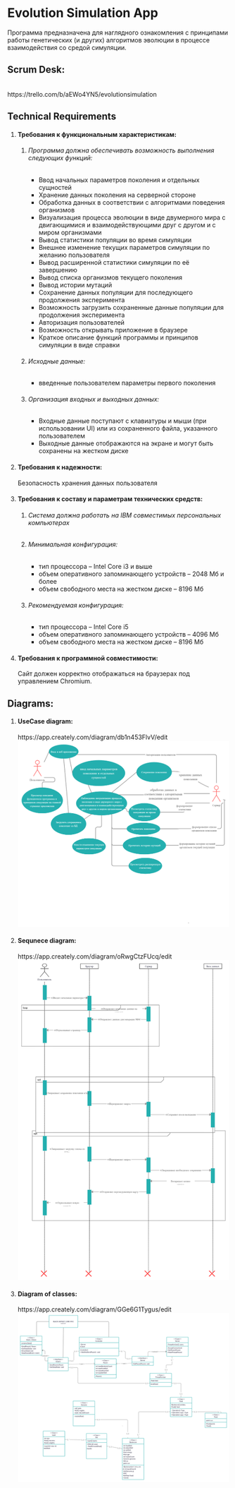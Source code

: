 <h1>Evolution Simulation App</h1>
Программа предназначена для наглядного ознакомления с принципами работы генетических (и других) алгоритмов эволюции в процессе взаимодействия со средой симуляции.<br>
<h2>Scrum Desk: </h2><br>
https://trello.com/b/aEWo4YN5/evolutionsimulation <br>

<h2>Technical Requirements </h2>
<ol>
  <li>
    <h4>Требования к функциональным характеристикам:</h4>
    <ol>
     <li>
       <h6>Программа должна обеспечивать возможность выполнения следующих функций:</h6>
       <ul>
         <li>Ввод начальных параметров поколения и отдельных сущностей</li>
         <li>Хранение данных поколения на серверной стороне</li>
         <li>Обработка данных в соответствии с алгоритмами поведения организмов</li>
         <li>Визуализация процесса эволюции в виде двумерного мира с двигающимися и взаимодействующими друг с другом и с миром организмами</li>
         <li>Вывод статистики популяции во время симуляции</li>
         <li>Внешнее изменение текущих параметров симуляции по желанию пользователя</li>
         <li>Вывод расширенной статистики симуляции по её завершению</li>
         <li>Вывод списка организмов текущего поколения</li>
         <li>Вывод истории мутаций</li>
         <li>Сохранение данных популяции для последующего продолжения эксперимента</li>
         <li>Возможность загрузить сохраненные данные популяции для продолжения эксперимента</li>
         <li>Авторизация пользователей</li>
         <li>Возможность открывать приложение в браузере</li>
         <li>Краткое описание функций программы и принципов симуляции в виде справки</li>
       </ul>
     </li>
     <li>
       <h6>Исходные данные:</h6>
       <ul>
         <li>введенные пользователем параметры первого поколения</li>
       </ul>
     </li>
     <li>
     <h6>Организация входных и выходных данных:</h6>
       <ul>
        <li>Входные данные поступают с клавиатуры и мыши (при использовании UI) или из сохраненного файла, указанного пользователем</li>
        <li>Выходные данные отображаются на экране и могут быть сохранены на жестком диске</li>
       </ul>
     </li>
   </ol>
  </li>
  <li>
    <h4>Требования к надежности:</h4>
    Безопасность хранения данных пользователя
  </li>
  <li>
    <h4>Требования к составу и параметрам технических средств:</h4>
    <ol>
      <li>
        <h6>Система должна работать на IBM совместимых персональных компьютерах</h6>
      </li>
      <li>
        <h6>Минимальная конфигурация:</h6>
        <ul>
          <li>тип процессора  – Intel Core i3 и выше</li>
          <li>объем оперативного запоминающего устройств  – 2048 Мб и более</li>
          <li>объем свободного места на жестком диске – 8196 Мб</li>
        </ul>
      </li>
      <li>
        <h6>Рекомендуемая конфигурация:</h6>
        <ul>
          <li>тип процессора – Intel Core i5</li>
          <li>объем оперативного запоминающего устройств – 4096 Мб</li>
          <li>объем свободного места на жестком диске – 8196 Мб</li>
        </ul>
      </li>
    </ol>
  </li>
  <li>
    <h4>Требования к программной совместимости:</h4>
    Сайт должен корректно отображаться на браузерах под управлением Chromium.
  </li>
</ol>

<h2>Diagrams:</h2>
<ol>
    <li>
      <h4>UseCase diagram:</h4>
      https://app.creately.com/diagram/db1n453FlvV/edit
      <img src="/information/Use-case.png">
    </li>
    <li>
      <h4>Sequnece diagram:</h4>
      https://app.creately.com/diagram/oRwgCtzFUcq/edit
      <img src="/information/SequenceDiagram.png">
    </li>
    <li>
      <h4>Diagram of classes:</h4>
      https://app.creately.com/diagram/GGe6G1Tygus/edit
      <img src="/information/ClassDiagram.png">
    </li>
 </ol>

